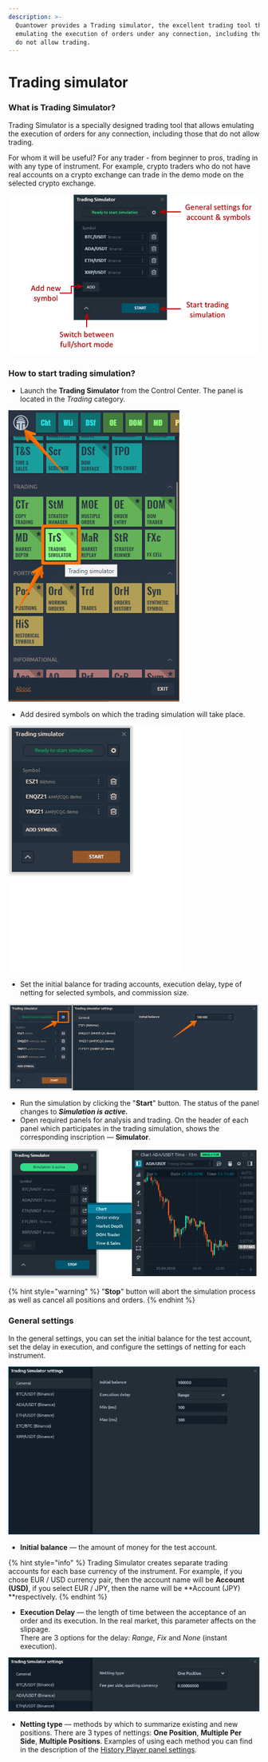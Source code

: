 ```yaml
---
description: >-
  Quantower provides a Trading simulator, the excellent trading tool that allows
  emulating the execution of orders under any connection, including those that
  do not allow trading.
---
```


# Trading simulator

### What is Trading Simulator?

Trading Simulator is a specially designed trading tool that allows emulating the execution of orders for any connection, including those that do not allow trading.

For whom it will be useful? For any trader - from beginner to pros, trading in with any type of instrument. For example, crypto traders who do not have real accounts on a crypto exchange can trade in the demo mode on the selected crypto exchange.

![General view of Trading Simulator panel](../.gitbook/assets/trading-simulator.png)

### How to start trading simulation?

* Launch the **Trading Simulator** from the Control Center. The panel is located in the _Trading_ category.

![](<../.gitbook/assets/image (350).png>)

* Add desired symbols on which the trading simulation will take place.

![Adding the trading symbol to Trading Simulator panel](<../.gitbook/assets/trading simulator.gif>)

* Set the initial balance for trading accounts, execution delay, type of netting for selected symbols, and commission size.&#x20;

![Set initial balance for trading](<../.gitbook/assets/image (352).png>)

* Run the simulation by clicking the "**Start**" button. The status of the panel changes to _**Simulation is active.**_
* Open required panels for analysis and trading. On the header of each panel which participates in the trading simulation, shows the corresponding inscription — **Simulator**.

![You can open panels that linked to the simulation process ](../.gitbook/assets/select-the-panel-from-trading-simulator.png)

{% hint style="warning" %}
"**Stop**" button will abort the simulation process as well as cancel all positions and orders.
{% endhint %}

### General settings

In the general settings, you can set the initial balance for the test account, set the delay in execution, and configure the settings of netting for each instrument.

![General settings for accounts and symbols](../.gitbook/assets/settings-for-trading-simulator.png)

* **Initial balance** — the amount of money for the test account.

{% hint style="info" %}
Trading Simulator creates separate trading accounts for each base currency of the instrument. For example, if you chose EUR / USD currency pair, then the account name will be **Account (USD)**, if you select EUR / JPY, then the name will be **Account (JPY) **respectively.
{% endhint %}

* **Execution Delay** — the length of time between the acceptance of an order and its execution. In the real market, this parameter affects on the slippage. \
  There are 3 options for the delay: _Range_, _Fix_ and _None_ (instant execution).

![General settings for symbols in Trading Simulator](../.gitbook/assets/settings-for-symbols.png)

* **Netting type** — methods by which to summarize existing and new positions. There are 3 types of nettings: **One Position**, **Multiple Per Side**, **Multiple Positions**. Examples of using each method you can find in the description of the [History Player panel settings](https://help.quantower.com/trading-panels/history-player#general-and-instruments-settings).

